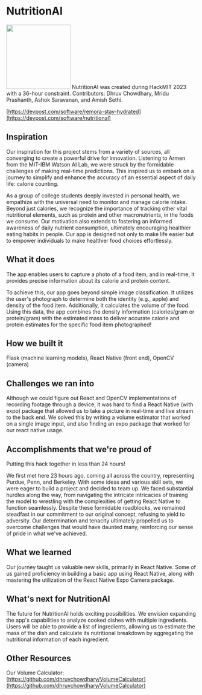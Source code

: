 # NutritionAI
<img src="https://github.com/dhruvchowdhary/NutritionAI/main/NutritionAI.jpeg" width="170">
NutritionAI was created during HackMIT 2023 with a 36-hour constraint. Contributors: Dhruv Chowdhary, Mridu Prashanth, Ashok Saravanan, and Amish Sethi.

[https://devpost.com/software/remora-stay-hydrated](https://devpost.com/software/nutritional)

## Inspiration
Our inspiration for this project stems from a variety of sources, all converging to create a powerful drive for innovation. Listening to Armen from the MIT-IBM Watson AI Lab, we were struck by the formidable challenges of making real-time predictions. This inspired us to embark on a journey to simplify and enhance the accuracy of an essential aspect of daily life: calorie counting.

As a group of college students deeply invested in personal health, we empathize with the universal need to monitor and manage calorie intake. Beyond just calories, we recognize the importance of tracking other vital nutritional elements, such as protein and other macronutrients, in the foods we consume. Our motivation also extends to fostering an informed awareness of daily nutrient consumption, ultimately encouraging healthier eating habits in people. Our app is designed not only to make life easier but to empower individuals to make healthier food choices effortlessly.

## What it does

The app enables users to capture a photo of a food item, and in real-time, it provides precise information about its calorie and protein content.

To achieve this, our app goes beyond simple image classification. It utilizes the user's photograph to determine both the identity (e.g., apple) and density of the food item. Additionally, it calculates the volume of the food. Using this data, the app combines the density information (calories/gram or protein/gram) with the estimated mass to deliver accurate calorie and protein estimates for the specific food item photographed!

## How we built it

Flask (machine learning models), React Native (front end), OpenCV (camera)

## Challenges we ran into

Although we could figure out React and OpenCV implementations of recording footage through a device, it was hard to find a React Native (with expo) package that allowed us to take a picture in real-time and live stream to the back end. We solved this by writing a volume estimator that worked on a single image input, and also finding an expo package that worked for our react native usage.

## Accomplishments that we're proud of

Putting this hack together in less than 24 hours!

We first met here 23 hours ago, coming all across the country, representing Purdue, Penn, and Berkeley. With some ideas and various skill sets, we were eager to build a project and decided to team up. We faced substantial hurdles along the way, from navigating the intricate intricacies of training the model to wrestling with the complexities of getting React Native to function seamlessly. Despite these formidable roadblocks, we remained steadfast in our commitment to our original concept, refusing to yield to adversity. Our determination and tenacity ultimately propelled us to overcome challenges that would have daunted many, reinforcing our sense of pride in what we've achieved.

## What we learned

Our journey taught us valuable new skills, primarily in React Native. Some of us gained proficiency in building a basic app using React Native, along with mastering the utilization of the React Native Expo Camera package.

## What's next for NutritionAl

The future for NutritionAl holds exciting possibilities. We envision expanding the app's capabilities to analyze cooked dishes with multiple ingredients. Users will be able to provide a list of ingredients, allowing us to estimate the mass of the dish and calculate its nutritional breakdown by aggregating the nutritional information of each ingredient.

## Other Resources
Our Volume Calculator: [https://github.com/dhruvchowdhary/VolumeCalculator](https://github.com/dhruvchowdhary/VolumeCalculator)
